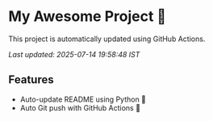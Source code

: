 # My Awesome Project 🚀

This project is automatically updated using GitHub Actions.

_Last updated: 2025-07-14 19:58:48 IST_

## Features
- Auto-update README using Python 🐍
- Auto Git push with GitHub Actions 🤖
